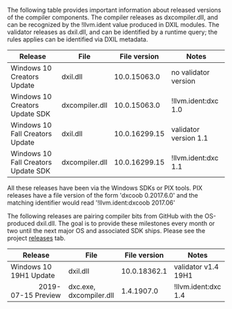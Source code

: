 The following table provides important information about released versions of the compiler components. The compiler releases as dxcompiler.dll, and can be recognized by the !llvm.ident value produced in DXIL modules. The validator releases as dxil.dll, and can be identified by a runtime query; the rules applies can be identified via DXIL metadata.

| Release | File | File version | Notes |
|---------|------|--------------|-------|
| Windows 10 Creators Update     | dxil.dll | 10.0.15063.0 | no validator version |
| Windows 10 Creators Update SDK | dxcompiler.dll | 10.0.15063.0 | !llvm.ident:dxc 1.0 |
| Windows 10 Fall Creators Update     | dxil.dll | 10.0.16299.15 | validator version 1.1 |
| Windows 10 Fall Creators Update SDK | dxcompiler.dll | 10.0.16299.15 | !llvm.ident:dxc 1.1 |

All these releases have been via the Windows SDKs or PIX tools. PIX releases have a file version of the form 'dxcoob 0.2017.6.0' and the matching identifier would read '!llvm.ident:dxcoob 2017.06'

The following releases are pairing compiler bits from GitHub with the OS-produced dxil.dll. The goal is to provide these milestones every month or two until the next major OS and associated SDK ships. Please see the project [releases](https://github.com/microsoft/DirectXShaderCompiler/releases) tab.

| Release | File | File version | Notes |
|---------|------|--------------|-------|
| Windows 10 19H1 Update | dxil.dll | 10.0.18362.1 | validator v1.4 19H1 |
| &nbsp;&nbsp;&nbsp;&nbsp;&nbsp;&nbsp;&nbsp;&nbsp;&nbsp;&nbsp;&nbsp;&nbsp;&nbsp;&nbsp;&nbsp;2019-07-15 Preview | dxc.exe, dxcompiler.dll | 1.4.1907.0 | !llvm.ident:dxc 1.4 |
<!--
| Windows 10 20H1 Flight SDK | dxil.dll | 10.0.18362.1 | 20H1 |
| &nbsp;&nbsp;&nbsp;&nbsp;&nbsp;&nbsp;&nbsp;&nbsp;&nbsp;&nbsp;&nbsp;&nbsp;&nbsp;&nbsp;&nbsp;2019-09-12 Preview | dxc.exe, dxcompiler.dll | 1.4.0.2303 |  !llvm.ident:dxc 1.5 |
-->

